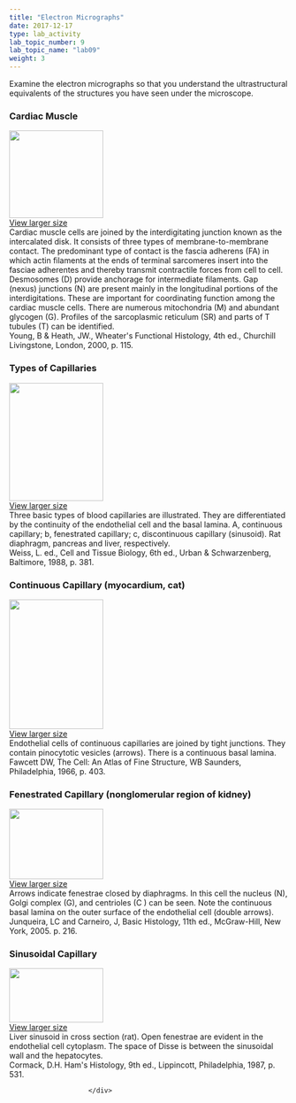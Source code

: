 ```yaml
---
title: "Electron Micrographs"
date: 2017-12-17
type: lab_activity
lab_topic_number: 9
lab_topic_name: "lab09"
weight: 3
---
```

<div class="entrybody">
						<p>Examine the electron micrographs so that you understand the ultrastructural equivalents of the structures you have seen under the microscope.</p>

<h3>Cardiac Muscle</h3>

<div class="slidepopup"><div class="thumbnail"> <a href="/assets_c/2009/07/28-1255/" target="_blank" > <img src="http://ccnmtl.columbia.edu/projects/histologylab/assets/images/28-thumb-170x159-1255.jpg" width="170" height="158" alt="" class="mt-image-left"> </a><br> <a href="/assets_c/2009/07/28-1255/" target="_blank" >View larger size</a> </div><div class="slidetxt">
Cardiac muscle cells are joined by the interdigitating junction known as the intercalated disk. It consists of three types of membrane-to-membrane contact. The predominant type of contact is the fascia adherens (FA) in which actin filaments at the ends of terminal sarcomeres insert into the fasciae adherentes and thereby transmit contractile forces from cell to cell. Desmosomes (D) provide anchorage for intermediate filaments. Gap (nexus) junctions (N) are present mainly in the longitudinal portions of the interdigitations. These are important for coordinating function among the cardiac muscle cells. There are numerous mitochondria (M) and abundant glycogen (G). Profiles of the sarcoplasmic reticulum (SR) and parts of T tubules (T) can be identified. <br>
Young, B &amp; Heath, <span class="caps">JW.,</span> Wheater's Functional Histology, 4th ed., Churchill Livingstone, London, 2000, p. 115.</div></div>

<h3>Types of Capillaries</h3>

<div class="slidepopup"><div class="thumbnail"> <a href="/assets_c/2009/07/29-1258/" target="_blank" > <img src="http://ccnmtl.columbia.edu/projects/histologylab/assets/images/29-thumb-170x214-1258.jpg" width="170" height="213" alt="" class="mt-image-left"> </a><br> <a href="/assets_c/2009/07/29-1258/" target="_blank" >View larger size</a> </div><div class="slidetxt">
Three basic types of blood capillaries are illustrated. They are differentiated by the continuity of the endothelial cell and the basal lamina. A, continuous capillary; b, fenestrated capillary; c, discontinuous capillary (sinusoid). Rat diaphragm, pancreas and liver, respectively. <br>
Weiss, L. ed., Cell and Tissue Biology, 6th ed., Urban &amp; Schwarzenberg, Baltimore, 1988, p. 381.</div></div>

<h3>Continuous Capillary (myocardium, cat)</h3>

<div class="slidepopup"><div class="thumbnail"> <a href="/assets_c/2009/07/30-1261/" target="_blank" > <img src="http://ccnmtl.columbia.edu/projects/histologylab/assets/images/30-thumb-170x234-1261.jpg" width="170" height="234" alt="" class="mt-image-left"> </a><br> <a href="/assets_c/2009/07/30-1261/" target="_blank" >View larger size</a> </div><div class="slidetxt">
Endothelial cells of continuous capillaries are joined by tight junctions. They contain pinocytotic vesicles (arrows). There is a continuous basal lamina. <br>
Fawcett <span class="caps">DW,</span> The Cell: An Atlas of Fine Structure, WB Saunders, Philadelphia, 1966, p. 403.</div></div>

<h3>Fenestrated Capillary (nonglomerular region of kidney)</h3>

<div class="slidepopup"><div class="thumbnail"> <a href="/assets_c/2009/07/31-1264/" target="_blank" > <img src="http://ccnmtl.columbia.edu/projects/histologylab/assets/images/31-thumb-170x128-1264.jpg" width="170" height="127" alt="" class="mt-image-left"> </a><br> <a href="/assets_c/2009/07/31-1264/" target="_blank" >View larger size</a> </div><div class="slidetxt">
Arrows indicate fenestrae closed by diaphragms. In this cell the nucleus (N), Golgi complex (G), and centrioles (C ) can be seen. Note the continuous basal lamina on the outer surface of the endothelial cell (double arrows). <br>
Junqueira, LC and Carneiro, J, Basic Histology, 11th ed., McGraw-Hill, New York, 2005. p. 216.</div></div>

<h3>Sinusoidal Capillary</h3>

<div class="slidepopup"><div class="thumbnail"> <a href="/assets_c/2009/07/32-1267/" target="_blank" > <img src="http://ccnmtl.columbia.edu/projects/histologylab/assets/images/32-thumb-170x98-1267.jpg" width="170" height="98" alt="" class="mt-image-left"> </a><br> <a href="/assets_c/2009/07/32-1267/" target="_blank" >View larger size</a> </div><div class="slidetxt">
Liver sinusoid in cross section (rat). Open fenestrae are evident in the endothelial cell cytoplasm. The space of Disse is between the sinusoidal wall and the hepatocytes. <br>
Cormack, <span class="caps">D.H.</span> Ham's Histology, 9th ed., Lippincott, Philadelphia, 1987, p. 531.</div></div>
						
						
						</div>
